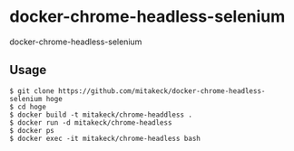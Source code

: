 # docker-chrome-headless-selenium
docker-chrome-headless-selenium

## Usage

```
$ git clone https://github.com/mitakeck/docker-chrome-headless-selenium hoge
$ cd hoge
$ docker build -t mitakeck/chrome-headdless .
$ docker run -d mitakeck/chrome-headless
$ docker ps 
$ docker exec -it mitakeck/chrome-headless bash
```
